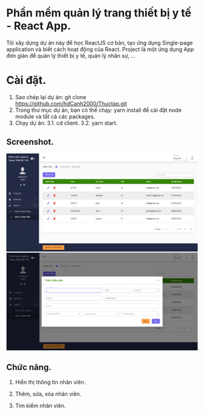 # Phần mềm quản lý trang thiết bị y tế - React App.
Tôi xây dựng dự án này để học ReactJS cơ bản, tạo ứng dụng Single-page application và biết cách hoạt động của React. Project là một ứng dụng App đơn giản để quản lý thiết bị y tế, quản lý nhân sự, ... 

# Cài đặt.
1. Sao chép lại dự án: git clone https://github.com/hdCanh2000/Thuctap.git
2. Trong thư mục dự án, bạn có thể chạy: yarn install để cài đặt node module và tất cả các packages.
3. Chạy dự án:  3.1. cd client.
                3.2. yarn start.

## Screenshot.
![](./client/public/assets/images/home_page.png)
![](./client/public/assets/images/add_employee.png)
## Chức năng.
1. Hiển thị thông tin nhân viên.

2. Thêm, sửa, xóa nhân viên.

3. Tìm kiếm nhân viên.